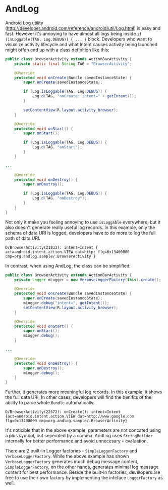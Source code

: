 AndLog
======

Android Log utility (http://developer.android.com/reference/android/util/Log.html) is easy and fast. However it's annoying to have almost all logs being inside ```if (isLoggable(TAG, Log.DEBUG)) { ... }``` block. Developers who want to visualize activity lifecycle and what Intent causes activity being launched might offen end up with a class definition like this:

```java
public class BrowserActivity extends ActionBarActivity {
    private static final String TAG = "BrowserActivity";

    @Override
    protected void onCreate(Bundle savedInstanceState) {
        super.onCreate(savedInstanceState);

        if (Log.isLoggable(TAG, Log.DEBUG)) {
            Log.d(TAG, "onCreate: intent=" + getIntent());
        }

        setContentView(R.layout.activity_browser);
    }

    @Override
    protected void onStart() {
        super.onStart();

        if (Log.isLoggable(TAG, Log.DEBUG)) {
            Log.d(TAG, "onStart");
        }
    }

...

    @Override
    protected void onDestroy() {
        super.onDestroy();

        if (Log.isLoggable(TAG, Log.DEBUG)) {
            Log.d(TAG, "onDestroy");
        }
    }
}
```

Not only it make you feeling annoying to use ```isLoggable``` everywhere, but it also doesn't generate really useful log records. In this example, only the schema of data URI is logged, developers have to do more to log the full path of data URI.

```
D/BrowserActivity(21833): intent=Intent { act=android.intent.action.VIEW dat=http: flg=0x13400000 cmp=org.andlog.sample/.BrowserActivity }
```

In contrast, when using AndLog, the class can be simplified:

```java
public class BrowserActivity extends ActionBarActivity {
    private Logger mLogger = new VerboseLoggerFactory(this).create();

    @Override
    protected void onCreate(Bundle savedInstanceState) {
        super.onCreate(savedInstanceState);
        mLogger.debug("intent=", getIntent());
        setContentView(R.layout.activity_browser);
    }

    @Override
    protected void onStart() {
        super.onStart();
        mLogger.debug();
    }

...

    @Override
    protected void onDestroy() {
        super.onDestroy();
        mLogger.debug();
    }
}
```

Further, it generates more meaningful log records. In this example, it shows the full data URI; In other cases, developers will find the benifits of the ability to parse whole ```Bundle``` automatically.

```
D/BrowserActivity(22572): onCreate(): intent=Intent {act=android.intent.action.VIEW dat=http://www.google.com flg=0x13400000 cmp=org.andlog.sample/.BrowserActivity}
```

It's noticible that in the above example, parameters are not concated using a plus symbol, but seperated by a comma. AndLog uses ```StringBuilder``` internally for better performance and avoid unnecesary ```+``` evaluation.

There are 2 built-in Logger factories - ```SimpleLoggerFactory``` and ```VerboseLoggerFactory```. While the above example has shown ```VerboseLoggerFactory``` generates much debug message content, ```SimpleLoggerFactory```, on the other hands, generates minimal log message content for best performance. Beside the built-in factories, developers are free to use their own factory by implementing the inteface ```LoggerFactory``` as well.
